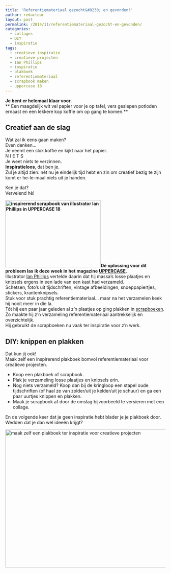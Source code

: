 ```yaml
---
title: 'Referentiemateriaal gezocht&#8230; en gevonden!'
author: redacteur
layout: post
permalink: /2014/11/referentiemateriaal-gezocht-en-gevonden/
categories:
  - collages
  - DIY
  - inspiratie
tags:
  - creatieve inspiratie
  - creatieve projecten
  - Ian Phillips
  - inspiratie
  - plakboek
  - referentiemateriaal
  - scrapbook maken
  - uppercase 18
---
```

**Je bent er helemaal klaar voor.**  
** Een maagdelijk wit vel papier voor je op tafel, vers geslepen potloden ernaast en een lekkere kop koffie om op gang te komen.**

## Creatief aan de slag

Wat zal ik eens gaan maken?  
Even denken…  
Je neemt een slok koffie en kijkt naar het papier.  
N I E T S  
Je weet niets te verzinnen.  
**Inspiratieloos**, dat ben je.  
Zul je altijd zien: nét nu je eindelijk tijd hebt en zin om creatief bezig te zijn komt er he-le-maal niets uit je handen.

Ken je dat?  
Vervelend hè!

**<img class="alignright wp-image-7322 size-medium" title="inspirerend scrapbook van illustrator Ian Phillips in UPPERCASE 18" src="/wordpress/wp-content/uploads/2014/11/scrapbook_Ian_Phillips_in_uppercase18-300x210.jpg" alt="inspirerend scrapbook van illustrator Ian Phillips in UPPERCASE 18" width="300" height="210" />Dé oplossing voor dit probleem las ik deze week in het magazine <a title="bekijk UPPERCASE 18 online" href="http://uppercasemagazine.com/issue18" target="_blank">UPPERCASE</a>.**  
Illustrator <a title="website van illustrator Ian Phillips" href="http://ianphillipsillustration.wordpress.com/" target="_blank">Ian Phillips</a> vertelde daarin dat hij massa’s losse plaatjes en knipsels ergens in een lade van een kast had verzameld.  
Schetsen, foto’s uit tijdschriften, vintage afbeeldingen, snoeppapiertjes, stickers, krantenknipsels.  
Stuk voor stuk prachtig referentiemateriaal… maar na het verzamelen keek hij nooit meer in die la.  
Tót hij een paar jaar geleden al z’n plaatjes op ging plakken in <a title="lees meer op de website van illustrator Ian Phillips" href="http://ianphillipsillustration.wordpress.com/2013/07/05/scrapbooking-in-uppercase-18/" target="_blank">scrapboeken</a>.  
Zo maakte hij z’n verzameling referentiemateriaal aantrekkelijk en overzichtelijk.  
Hij gebruikt de scrapboeken nu vaak ter inspiratie voor z’n werk.

## DIY: knippen en plakken

Dat kun jij ook!  
Maak zelf een inspirerend plakboek bomvol referentiemateriaal voor creatieve projecten.

  * Koop een plakboek of scrapbook.
  * Plak je verzameling losse plaatjes en knipsels erin.
  * Nog niets verzameld? Koop dan bij de kringloop een stapel oude tijdschriften (of haal ze van zolder/uit je kelder/uit je schuur) en ga een paar uurtjes knippen en plakken.
  * Maak je scrapbook af door de omslag bijvoorbeeld te versieren met een collage.

En de volgende keer dat je geen inspiratie hebt blader je je plakboek door.  
Wedden dat je dan wél ideeën krijgt?

<img class="aligncenter wp-image-7320 size-full" title="maak zelf een plakboek ter inspiratie voor creatieve projecten" src="/wordpress/wp-content/uploads/2014/11/plakboek.jpg" alt="maak zelf een plakboek ter inspiratie voor creatieve projecten" width="550" height="432" />

&nbsp;
